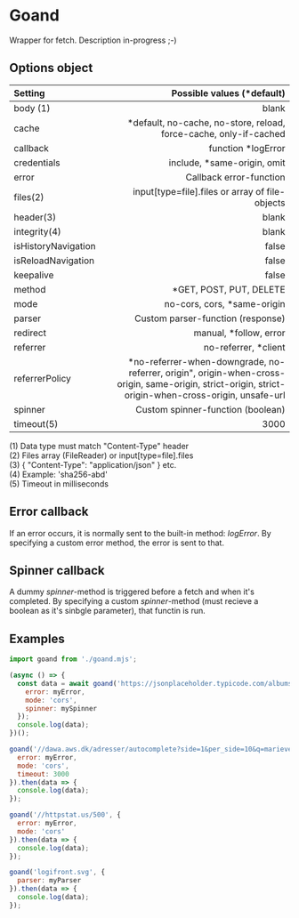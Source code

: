 # Goand
Wrapper for fetch. Description in-progress ;-)

## Options object

| Setting             | Possible values (*default)                 |
| :------------------ | ----------------------------: |
| body (1)            | blank
| cache               | *default, no-cache, no-store, reload, force-cache, only-if-cached 
| callback            | function *logError
| credentials         | include, *same-origin, omit
| error               | Callback error-function
| files(2)            | input[type=file].files or array of file-objects
| header(3)           | blank
| integrity(4)         | blank
| isHistoryNavigation | false
| isReloadNavigation  | false
| keepalive           | false
| method              | *GET, POST, PUT, DELETE
| mode                | no-cors, cors, *same-origin
| parser              | Custom parser-function (response)
| redirect            | manual, *follow, error
| referrer            | no-referrer, *client
| referrerPolicy      | *no-referrer-when-downgrade, no-referrer, origin", origin-when-cross-origin, same-origin, strict-origin, strict-origin-when-cross-origin, unsafe-url
| spinner             | Custom spinner-function (boolean)
| timeout(5)          | 3000

(1) Data type must match "Content-Type" header  
(2) Files array (FileReader) or input[type=file].files  
(3) { "Content-Type": "application/json" } etc.  
(4) Example: 'sha256-abd'  
(5) Timeout in milliseconds

## Error callback
If an error occurs, it is normally sent to the built-in method: _logError_. By specifying a custom error method, the error is sent to that.

## Spinner callback
A dummy _spinner_-method is triggered before a fetch and when it's completed. By specifying a custom _spinner_-method (must recieve a boolean as it's sinbgle parameter), that functin is run.

## Examples

```js
import goand from './goand.mjs';

(async () => {
  const data = await goand('https://jsonplaceholder.typicode.com/albums/?_limit=10&q=lorem', {
    error: myError,
    mode: 'cors',
    spinner: mySpinner
  });
  console.log(data);
})();

goand('//dawa.aws.dk/adresser/autocomplete?side=1&per_side=10&q=marievej', {
  error: myError,
  mode: 'cors',
  timeout: 3000
}).then(data => {
  console.log(data);
});

goand('//httpstat.us/500', {
  error: myError,
  mode: 'cors'
}).then(data => {
  console.log(data);
});

goand('logifront.svg', {
  parser: myParser
}).then(data => {
  console.log(data);
});
```